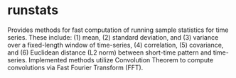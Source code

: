 
<!-- README.md is generated from README.Rmd. Please edit that file -->
runstats
========

Provides methods for fast computation of running sample statistics for time series. These include: (1) mean, (2) standard deviation, and (3) variance over a fixed-length window of time-series, (4) correlation, (5) covariance, and (6) Euclidean distance (L2 norm) between short-time pattern and time-series. Implemented methods utilize Convolution Theorem to compute convolutions via Fast Fourier Transform (FFT).
